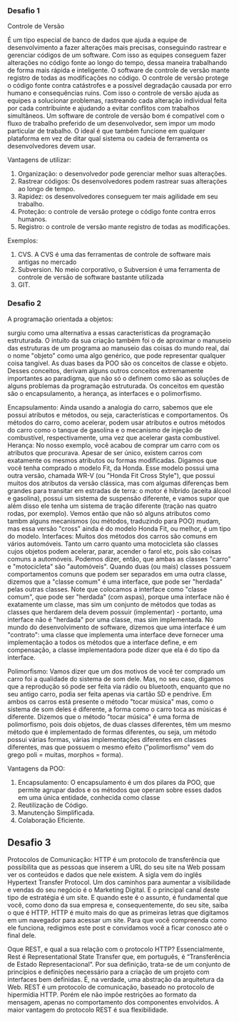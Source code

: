 ### Desafio 1

Controle de Versão

É um tipo especial de banco de dados que ajuda a equipe de desenvolvimento a fazer alterações mais precisas, conseguindo rastrear e gerenciar códigos de um software.
Com isso as equipes conseguem fazer alterações no código fonte ao longo do tempo, dessa maneira trabalhando de forma mais rápida e inteligente. O software de controle de versão mante registro de todas as modificações no código.
O controle de versão protege o código fonte contra catástrofes e a possível degradação causada por erro humano e consequências ruins.
Com isso o controle de versão ajuda as equipes a solucionar problemas, rastreando cada alteração individual feita por cada contribuinte e ajudando a evitar conflitos com trabalhos simultâneos.
Um software de controle de versão bom é compatível com o fluxo de trabalho preferido de um desenvolvedor, sem impor um modo particular de trabalho. O ideal é que também funcione em qualquer plataforma em vez de ditar qual sistema ou cadeia de ferramenta os desenvolvedores devem usar.


Vantagens de utilizar:

1.	Organização: o desenvolvedor pode gerenciar melhor suas alterações.
2.	Rastrear códigos: Os desenvolvedores podem rastrear suas alterações ao longo de tempo.
3.	Rapidez: os desenvolvedores conseguem ter mais agilidade em seu trabalho.
4.	Proteção: o controle de versão protege o código fonte contra erros humanos.
5.	Registro: o controle de versão mante registro de todas as modificações.

Exemplos:
1.	CVS. A CVS é uma das ferramentas de controle de software mais antigas no mercado
2.	Subversion. No meio corporativo, o Subversion é uma ferramenta de controle de versão de software bastante utilizada
3.	GIT.

### Desafio 2
A programação orientada a objetos:

surgiu como uma alternativa a essas características da programação estruturada. O intuito da sua criação também foi o de aproximar o manuseio das estruturas de um programa ao manuseio das coisas do mundo real, daí o nome "objeto" como uma algo genérico, que pode representar qualquer coisa tangível.
As duas bases da POO são os conceitos de classe e objeto. Desses conceitos, derivam alguns outros conceitos extremamente importantes ao paradigma, que não só o definem como são as soluções de alguns problemas da programação estruturada. Os conceitos em questão são o encapsulamento, a herança, as interfaces e o polimorfismo.

Encapsulamento:
Ainda usando a analogia do carro, sabemos que ele possui atributos e métodos, ou seja, características e comportamentos. Os métodos do carro, como acelerar, podem usar atributos e outros métodos do carro como o tanque de gasolina e o mecanismo de injeção de combustível, respectivamente, uma vez que acelerar gasta combustível.
Herança:
No nosso exemplo, você acabou de comprar um carro com os atributos que procurava. Apesar de ser único, existem carros com exatamente os mesmos atributos ou formas modificadas. Digamos que você tenha comprado o modelo Fit, da Honda. Esse modelo possui uma outra versão, chamada WR-V (ou "Honda Fit Cross Style"), que possui muitos dos atributos da versão clássica, mas com algumas diferenças bem grandes para transitar em estradas de terra: o motor é híbrido (aceita álcool e gasolina), possui um sistema de suspensão diferente, e vamos supor que além disso ele tenha um sistema de tração diferente (tração nas quatro rodas, por exemplo). Vemos então que não só alguns atributos como tambm alguns mecanismos (ou métodos, traduzindo para POO) mudam, mas essa versão "cross" ainda é do modelo Honda Fit, ou melhor, é um tipo do modelo.
Interfaces:
Muitos dos métodos dos carros são comuns em vários automóveis. Tanto um carro quanto uma motocicleta são classes cujos objetos podem acelerar, parar, acender o farol etc, pois são coisas comuns a automóveis. Podemos dizer, então, que ambas as classes "carro" e "motocicleta" são "automóveis".
Quando duas (ou mais) classes possuem comportamentos comuns que podem ser separados em uma outra classe, dizemos que a "classe comum" é uma interface, que pode ser "herdada" pelas outras classes. Note que colocamos a interface como "classe comum", que pode ser "herdada" (com aspas), porque uma interface não é exatamente um classe, mas sim um conjunto de métodos que todas as classes que herdarem dela devem possuir (implementar) - portanto, uma interface não é "herdada" por uma classe, mas sim implementada. No mundo do desenvolvimento de software, dizemos que uma interface é um "contrato": uma classe que implementa uma interface deve fornecer uma implementação a todos os métodos que a interface define, e em compensação, a classe implementadora pode dizer que ela é do tipo da interface.

Polimorfismo:
Vamos dizer que um dos motivos de você ter comprado um carro foi a qualidade do sistema de som dele. Mas, no seu caso, digamos que a reprodução só pode ser feita via rádio ou bluetooth, enquanto que no seu antigo carro, podia ser feita apenas via cartão SD e pendrive. Em ambos os carros está presente o método "tocar música" mas, como o sistema de som deles é diferente, a forma como o carro toca as músicas é diferente. Dizemos que o método "tocar música" é uma forma de polimorfismo, pois dois objetos, de duas classes diferentes, têm um mesmo método que é implementado de formas diferentes, ou seja, um método possui várias formas, várias implementações diferentes em classes diferentes, mas que possuem o mesmo efeito ("polimorfismo" vem do grego poli = muitas, morphos = forma).


Vantagens da POO:
1.	Encapsulamento: O encapsulamento é um dos pilares da POO, que permite agrupar dados e os métodos que operam sobre esses dados em uma única entidade, conhecida como classe
2.	Reutilização de Código.
3.	Manutenção Simplificada.
4.	Colaboração Eficiente.

## Desafio 3
Protocolos de Comunicação:
HTTP é um protocolo de transferência que possibilita que as pessoas que inserem a URL do seu site na Web possam ver os conteúdos e dados que nele existem. A sigla vem do inglês Hypertext Transfer Protocol.
Um dos caminhos para aumentar a visibilidade e vendas do seu negócio é o Marketing Digital. E o principal canal deste tipo de estratégia é um site. E quando este é o assunto, é fundamental que você, como dono da sua empresa e, consequentemente, do seu site, saiba o que é HTTP.
HTTP é muito mais do que as primeiras letras que digitamos em um navegador para acessar um site. Para que você compreenda como ele funciona, redigimos este post e convidamos você a ficar conosco até o final dele.

Oque REST, e qual a sua relação com o protocolo HTTP?
Essencialmente, Rest é Representational State Transfer que, em português, é “Transferência de Estado Representacional”. Por sua definição, trata-se de um conjunto de princípios e definições necessário para a criação de um projeto com interfaces bem definidas. É, na verdade, uma abstração da arquitetura da Web.
REST é um protocolo de comunicação, baseado no protocolo de hipermídia HTTP. Porém ele não impõe restrições ao formato da mensagem, apenas no comportamento dos componentes envolvidos. A maior vantagem do protocolo REST é sua flexibilidade.
